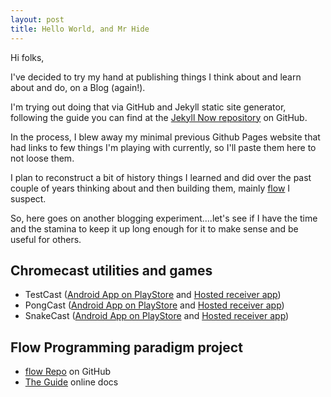 ```yaml
---
layout: post
title: Hello World, and Mr Hide
---
```


Hi folks, 

I've decided to try my hand at publishing things I think about and learn about and do, on a Blog (again!).

I'm trying out doing that via GitHub and Jekyll static site generator, following the guide you can find at the [Jekyll Now repository](https://github.com/barryclark/jekyll-now) on GitHub.

In the process, I blew away my minimal previous Github Pages website that had links to few things I'm playing with currently, so I'll paste them here to not loose them.

I plan to reconstruct a bit of history things I learned and did over the past couple of years thinking about and then building them, mainly [flow](https://github.com/andrewdavidmackenzie/flow/) I suspect.

So, here goes on another blogging experiment....let's see if I have the time and the stamina to keep it up long enough for it to make sense and be useful for others.

## Chromecast utilities and games
* TestCast ([Android App on PlayStore](https://play.google.com/store/search?q=testcast) and [Hosted receiver app](https://andrewdavidmackenzie.github.io/testcast/index.html))
* PongCast ([Android App on PlayStore](https://play.google.com/store/search?q=pongcast) and [Hosted receiver app](https://andrewdavidmackenzie.github.io/pongcast/index.html))
* SnakeCast ([Android App on PlayStore](https://play.google.com/store/search?q=snakecast) and [Hosted receiver app](https://andrewdavidmackenzie.github.io/snakecast/index.html))

## Flow Programming paradigm project
* [flow Repo](https://github.com/andrewdavidmackenzie/flow/) on GitHub
* [The Guide](http://andrewdavidmackenzie.github.io/flow/) online docs
